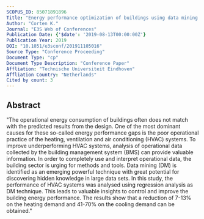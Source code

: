 ```yaml
---
SCOPUS_ID: 85071891896
Title: "Energy performance optimization of buildings using data mining techniques"
Author: "Corten K."
Journal: "E3S Web of Conferences"
Publication Date: {'$date': '2019-08-13T00:00:00Z'}
Publication Year: 2019
DOI: "10.1051/e3sconf/201911105016"
Source Type: "Conference Proceeding"
Document Type: "cp"
Document Type Description: "Conference Paper"
Affliation: "Technische Universiteit Eindhoven"
Affliation Country: "Netherlands"
Cited by count: 3
---
```


## Abstract
"The operational energy consumption of buildings often does not match with the predicted results from the design. One of the most dominant causes for these so-called energy performance gaps is the poor operational practice of the heating, ventilation and air conditioning (HVAC) systems. To improve underperforming HVAC systems, analysis of operational data collected by the building management system (BMS) can provide valuable information. In order to completely use and interpret operational data, the building sector is urging for methods and tools. Data mining (DM) is identified as an emerging powerful technique with great potential for discovering hidden knowledge in large data sets. In this study, the performance of HVAC systems was analysed using regression analysis as DM technique. This leads to valuable insights to control and improve the building energy performance. The results show that a reduction of 7-13% on the heating demand and 41-70% on the cooling demand can be obtained."
